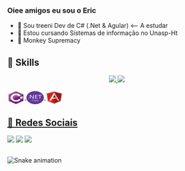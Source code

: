 ### Oiee amigos eu sou o Eric

- 💼 Sou treeni Dev de C# (.Net & Agular) <-- A estudar
- 📝 Estou cursando Sistemas de informação no Unasp-Ht
- 🐒 Monkey Supremacy

<h2>
  🚀 Skills
</h2>

<div align="center">
  <a href="https://github.com/EricAOlivei">
  <img height="130em" src="https://github-readme-stats.vercel.app/api?username=EricAOlivei&show_icons=true&theme=dark&include_all_commits=true&count_private=true"/>
  <img height="130em" src="https://github-readme-stats.vercel.app/api/top-langs/?username=EricAOlivei&layout=compact&langs_count=7&theme=dark"/>
</div>
  
  <div style="display: inline_block"><br>
  <img align="center" alt="Csharp" height="30" width="40" src="https://github.com/devicons/devicon/blob/master/icons/csharp/csharp-original.svg">
  <img align="center" alt="DotNet" height="30" width="40" src="https://github.com/devicons/devicon/blob/master/icons/dotnetcore/dotnetcore-original.svg"> 
  <img align="center" alt="Angular" height="30" width="40" src="https://github.com/devicons/devicon/blob/master/icons/angularjs/angularjs-original.svg">
  <!--<img align="center" alt="Css" height="30" width="40" src="https://github.com/devicons/devicon/blob/master/icons/css3/css3-original.svg">
  <img align="center" alt="Html" height="30" width="40" src="https://github.com/devicons/devicon/blob/master/icons/html5/html5-original.svg">
  <img align="center" alt="JS" height="30" width="40" src="https://github.com/devicons/devicon/blob/master/icons/javascript/javascript-original.svg"> -->
</div>
 
##
  
<h2>
 📲 Redes Sociais
</h2>
<div> 
  <a href="https://instagram.com/eric.oliveira.23" target="_blank"><img src="https://img.shields.io/badge/-Instagram-%23E4405F?style=for-the-badge&logo=instagram&logoColor=white" target="_blank"></a> 
  <a href = "mailto:oliveiras.eric2012@gmail.com"><img src="https://img.shields.io/badge/-Gmail-%23333?style=for-the-badge&logo=gmail&logoColor=white" target="_blank"></a>
  <a href="https://www.linkedin.com/in/eric-oliveira-7b90201a8/" target="_blank"><img src="https://img.shields.io/badge/-LinkedIn-%230077B5?style=for-the-badge&logo=linkedin&logoColor=white" target="_blank"></a> 
</div>
  
  ##
 
![Snake animation](https://github.com/EricAOlivei/EricAOlivei/blob/output/github-contribution-grid-snake.svg)
